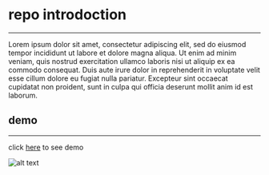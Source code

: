 # repo introdoction

---

Lorem ipsum dolor sit amet, consectetur adipiscing elit, sed do eiusmod tempor incididunt ut labore et dolore magna aliqua. Ut enim ad minim veniam, quis nostrud exercitation ullamco laboris nisi ut aliquip ex ea commodo consequat. Duis aute irure dolor in reprehenderit in voluptate velit esse cillum dolore eu fugiat nulla pariatur. Excepteur sint occaecat cupidatat non proident, sunt in culpa qui officia deserunt mollit anim id est laborum.

## demo

---

click [here]([title](https://akbarrezaei11.github.io/contextmenu/)) to see demo

![alt text](https://next1code.ir/wp-content/uploads/2023/11/github2-course-cover.jpg)